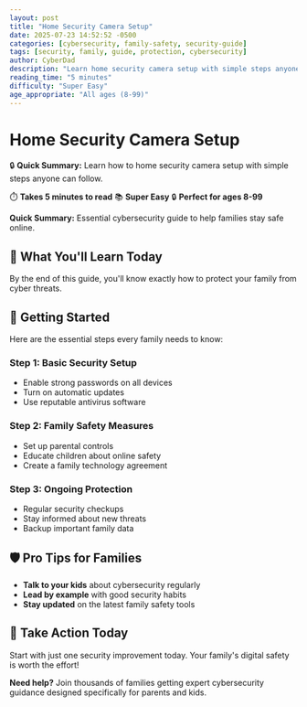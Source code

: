 ```yaml
---
layout: post
title: "Home Security Camera Setup"
date: 2025-07-23 14:52:52 -0500
categories: [cybersecurity, family-safety, security-guide]
tags: [security, family, guide, protection, cybersecurity]
author: CyberDad
description: "Learn home security camera setup with simple steps anyone can follow."
reading_time: "5 minutes"
difficulty: "Super Easy"
age_appropriate: "All ages (8-99)"
---
```


# Home Security Camera Setup

🔒 **Quick Summary:** Learn how to home security camera setup with simple steps anyone can follow.

⏱️ **Takes 5 minutes to read** 📚 **Super Easy** 🔒 **Perfect for ages 8-99**

**Quick Summary:** Essential cybersecurity guide to help families stay safe online.

## 🎯 What You'll Learn Today

By the end of this guide, you'll know exactly how to protect your family from cyber threats.

## 🚀 Getting Started

Here are the essential steps every family needs to know:

### Step 1: Basic Security Setup
- Enable strong passwords on all devices
- Turn on automatic updates
- Use reputable antivirus software

### Step 2: Family Safety Measures  
- Set up parental controls
- Educate children about online safety
- Create a family technology agreement

### Step 3: Ongoing Protection
- Regular security checkups
- Stay informed about new threats
- Backup important family data

## 🛡️ Pro Tips for Families

- **Talk to your kids** about cybersecurity regularly
- **Lead by example** with good security habits  
- **Stay updated** on the latest family safety tools

## 🎯 Take Action Today

Start with just one security improvement today. Your family's digital safety is worth the effort!

**Need help?** Join thousands of families getting expert cybersecurity guidance designed specifically for parents and kids.
